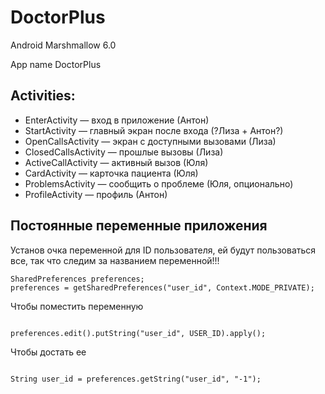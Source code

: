 # DoctorPlus

Android Marshmallow 6.0

App name DoctorPlus

## Activities:

* EnterActivity — вход в приложение (Антон)
* StartActivity — главный экран после входа (?Лиза + Антон?)
* OpenCallsActivity — экран с доступными вызовами (Лиза)
* ClosedCallsActivity — прошлые вызовы (Лиза)
* ActiveCallActivity — активный вызов (Юля)
* CardActivity — карточка пациента (Юля)
* ProblemsActivity — сообщить о проблеме (Юля, опционально)
* ProfileActivity — профиль (Антон)

## Постоянные переменные приложения

Установ очка переменной для ID пользователя, ей будут пользоваться все, так что следим за названием переменной!!!
```
SharedPreferences preferences;
preferences = getSharedPreferences("user_id", Context.MODE_PRIVATE);

```
Чтобы поместить переменную 

```

preferences.edit().putString("user_id", USER_ID).apply();

```
Чтобы достать ее

```

String user_id = preferences.getString("user_id", "-1");

```